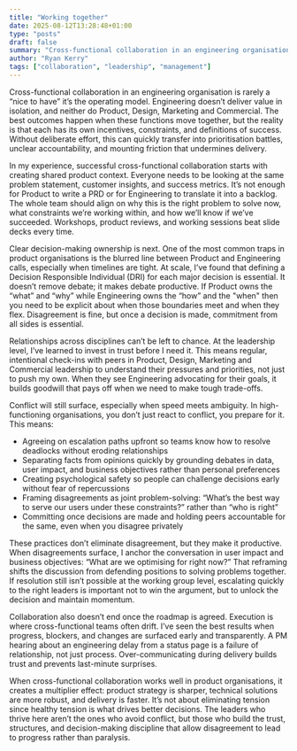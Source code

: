 ```yaml
---
title: "Working together"
date: 2025-08-12T13:28:48+01:00
type: "posts"
draft: false
summary: "Cross-functional collaboration in an engineering organisation is rarely a “nice to have” it’s the operating model. Engineering doesn’t deliver value in isolation, and neither do Product, Design, Marketing and Commercial. The best outcomes happen when these functions..."
author: "Ryan Kerry"
tags: ["collaboration", "leadership", "management"]
---
```


Cross-functional collaboration in an engineering organisation is rarely a “nice to have” it’s the operating model. Engineering doesn’t deliver value in isolation, and neither do Product, Design, Marketing and Commercial. The best outcomes happen when these functions move together, but the reality is that each has its own incentives, constraints, and definitions of success. Without deliberate effort, this can quickly transfer into prioritisation battles, unclear accountability, and mounting friction that undermines delivery.

In my experience, successful cross-functional collaboration starts with creating shared product context. Everyone needs to be looking at the same problem statement, customer insights, and success metrics. It’s not enough for Product to write a PRD or for Engineering to translate it into a backlog. The whole team should align on why this is the right problem to solve now, what constraints we’re working within, and how we’ll know if we’ve succeeded. Workshops, product reviews, and working sessions beat slide decks every time.

Clear decision-making ownership is next. One of the most common traps in product organisations is the blurred line between Product and Engineering calls, especially when timelines are tight. At scale, I’ve found that defining a Decision Responsible Individual (DRI) for each major decision is essential. It doesn’t remove debate; it makes debate productive. If Product owns the “what” and “why” while Engineering owns the “how” and the "when" then you need to be explicit about when those boundaries meet and when they flex. Disagreement is fine, but once a decision is made, commitment from all sides is essential.

Relationships across disciplines can’t be left to chance. At the leadership level, I’ve learned to invest in trust before I need it. This means regular, intentional check-ins with peers in Product, Design, Marketing and Commercial leadership to understand their pressures and priorities, not just to push my own. When they see Engineering advocating for their goals, it builds goodwill that pays off when we need to make tough trade-offs.

Conflict will still surface, especially when speed meets ambiguity. In high-functioning organisations, you don’t just react to conflict, you prepare for it. This means:

- Agreeing on escalation paths upfront so teams know how to resolve deadlocks without eroding relationships
- Separating facts from opinions quickly by grounding debates in data, user impact, and business objectives rather than personal preferences
- Creating psychological safety so people can challenge decisions early without fear of repercussions
- Framing disagreements as joint problem-solving: “What’s the best way to serve our users under these constraints?” rather than “who is right”
- Committing once decisions are made and holding peers accountable for the same, even when you disagree privately

These practices don’t eliminate disagreement, but they make it productive. When disagreements surface, I anchor the conversation in user impact and business objectives: “What are we optimising for right now?” That reframing shifts the discussion from defending positions to solving problems together. If resolution still isn’t possible at the working group level, escalating quickly to the right leaders is important not to win the argument, but to unlock the decision and maintain momentum.

Collaboration also doesn’t end once the roadmap is agreed. Execution is where cross-functional teams often drift. I’ve seen the best results when progress, blockers, and changes are surfaced early and transparently. A PM hearing about an engineering delay from a status page is a failure of relationship, not just process. Over-communicating during delivery builds trust and prevents last-minute surprises.

When cross-functional collaboration works well in product organisations, it creates a multiplier effect: product strategy is sharper, technical solutions are more robust, and delivery is faster. It’s not about eliminating tension since healthy tension is what drives better decisions. The leaders who thrive here aren’t the ones who avoid conflict, but those who build the trust, structures, and decision-making discipline that allow disagreement to lead to progress rather than paralysis.